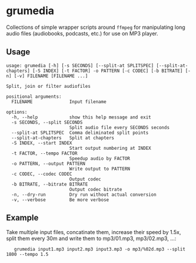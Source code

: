 grumedia
========

Collections of simple wrapper scripts around `ffmpeg` for manipulating
long audio files (audiobooks, podcasts, etc.) for use on MP3 player.


Usage
-----

```
usage: grumedia [-h] [-s SECONDS] [--split-at SPLITSPEC] [--split-at-chapters] [-S INDEX] [-t FACTOR] -o PATTERN [-c CODEC] [-b BITRATE] [-n] [-v] FILENAME [FILENAME ...]

Split, join or filter audiofiles

positional arguments:
  FILENAME              Input filename

options:
  -h, --help            show this help message and exit
  -s SECONDS, --split SECONDS
                        Split audio file every SECONDS seconds
  --split-at SPLITSPEC  Comma deliminated split points
  --split-at-chapters   Split at chapters
  -S INDEX, --start INDEX
                        Start output numbering at INDEX
  -t FACTOR, --tempo FACTOR
                        Speedup audio by FACTOR
  -o PATTERN, --output PATTERN
                        Write output to PATTERN
  -c CODEC, --codec CODEC
                        Output codec
  -b BITRATE, --bitrate BITRATE
                        Output codec bitrate
  -n, --dry-run         Dry run without actual conversion
  -v, --verbose         Be more verbose
```


Example
-------

Take multiple input files, concatinate them, increase their speed by
1.5x, split them every 30m and write them to mp3/01.mp3, mp3/02.mp3,
...:


```
   grumedia input1.mp3 input2.mp3 input3.mp3 -o mp3/%02d.mp3 --split 1800 --tempo 1.5
```
